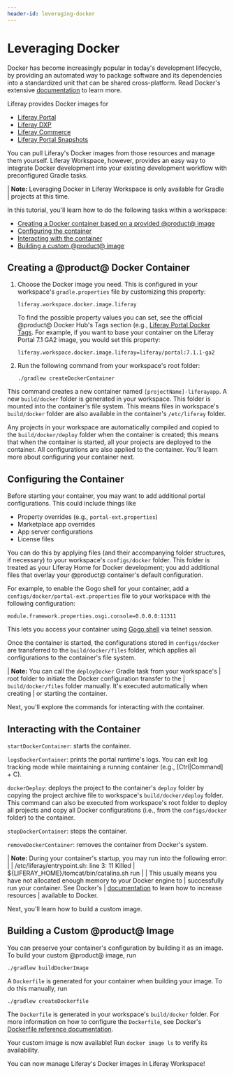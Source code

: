 ```yaml
---
header-id: leveraging-docker
---
```


# Leveraging Docker

Docker has become increasingly popular in today's development lifecycle, by
providing an automated way to package software and its dependencies into
a standardized unit that can be shared cross-platform. Read Docker's extensive
[documentation](https://docs.docker.com/) to learn more.

Liferay provides Docker images for

- [Liferay Portal](https://hub.docker.com/r/liferay/portal)
- [Liferay DXP](https://hub.docker.com/r/liferay/dxp)
- [Liferay Commerce](https://hub.docker.com/r/liferay/commerce)
- [Liferay Portal Snapshots](https://hub.docker.com/r/liferay/portal-snapshot)

You can pull Liferay's Docker images from those resources and manage them
yourself. Liferay Workspace, however, provides an easy way to integrate Docker
development into your existing development workflow with preconfigured Gradle
tasks.

| **Note:** Leveraging Docker in Liferay Workspace is only available for Gradle
| projects at this time.

In this tutorial, you'll learn how to do the following tasks within a workspace:

- [Creating a Docker container based on a provided @product@ image](#creating-a-product-docker-container)
- [Configuring the container](#configuring-the-container)
- [Interacting with the container](#interacting-with-the-container)
- [Building a custom @product@ image](#building-a-custom-product-image)

## Creating a @product@ Docker Container

1.  Choose the Docker image you need. This is configured in your workspace's
    `gradle.properties` file by customizing this property: 

        liferay.workspace.docker.image.liferay

    To find the possible property values you can set, see the official @product@
    Docker Hub's Tags section (e.g.,
    [Liferay Portal Docker Tags](https://hub.docker.com/r/liferay/portal/tags).
    For example, if you want to base your container on the Liferay Portal 7.1
    GA2 image, you would set this property:

        liferay.workspace.docker.image.liferay=liferay/portal:7.1.1-ga2

2.  Run the following command from your workspace's root folder:

        ./gradlew createDockerContainer

This command creates a new container named `[projectName]-liferayapp`. A new
`build/docker` folder is generated in your workspace. This folder is mounted
into the container's file system. This means files in workspace's `build/docker`
folder are also available in the container's `/etc/liferay` folder.

Any projects in your workspace are automatically compiled and copied to the
`build/docker/deploy` folder when the container is created; this means that when
the container is started, all your projects are deployed to the container. All
configurations are also applied to the container. You'll learn more about
configuring your container next.

## Configuring the Container

Before starting your container, you may want to add additional portal
configurations. This could include things like

- Property overrides (e.g., `portal-ext.properties`)
- Marketplace app overrides
- App server configurations
- License files

You can do this by applying files (and their accompanying folder structures, if
necessary) to your workspace's `configs/docker` folder. This folder is treated
as your Liferay Home for Docker development; you add additional files that
overlay your @product@ container's default configuration.

For example, to enable the Gogo shell for your container, add
a `configs/docker/portal-ext.properties` file to your workspace with the
following configuration:

    module.framework.properties.osgi.console=0.0.0.0:11311

This lets you access your container using
[Gogo shell](/docs/7-1/reference/-/knowledge_base/r/using-the-felix-gogo-shell)
via telnet session.

Once the container is started, the configurations stored in `configs/docker` are
transferred to the `build/docker/files` folder, which applies all configurations
to the container's file system.

| **Note:** You can call the `deployDocker` Gradle task from your workspace's
| root folder to initiate the Docker configuration transfer to the
| `build/docker/files` folder manually. It's executed automatically when creating
| or starting the container.

Next, you'll explore the commands for interacting with the container.

##  Interacting with the Container

`startDockerContainer`: starts the container.

`logsDockerContainer`: prints the portal runtime's logs. You can exit log
tracking mode while maintaining a running container (e.g., [Ctrl|Command] +
C).

`dockerDeploy`: deploys the project to the container's `deploy` folder by
copying the project archive file to workspace's `build/docker/deploy` folder.
This command can also be executed from workspace's root folder to deploy all
projects and copy all Docker configurations (i.e., from the `configs/docker`
folder) to the container.

`stopDockerContainer`: stops the container.

`removeDockerContainer`: removes the container from Docker's system.

| **Note:** During your container's startup, you may run into the following error:
| 
|     /etc/liferay/entrypoint.sh: line 3:    11 Killed
|     ${LIFERAY_HOME}/tomcat/bin/catalina.sh run
| 
| This usually means you have not allocated enough memory to your Docker engine to
| successfully run your container. See Docker's
| [documentation](https://docs.docker.com) to learn how to increase resources
| available to Docker.

Next, you'll learn how to build a custom image.

## Building a Custom @product@ Image

You can preserve your container's configuration by building it as an image. To
build your custom @product@ image, run

    ./gradlew buildDockerImage

A `Dockerfile` is generated for your container when building your image. To do
this manually, run

    ./gradlew createDockerfile

The `Dockerfile` is generated in your workspace's `build/docker` folder. For
more information on how to configure the `Dockerfile`, see Docker's
[Dockerfile reference documentation](https://docs.docker.com/engine/reference/builder/).

Your custom image is now available! Run `docker image ls` to verify its
availability.

You can now manage Liferay's Docker images in Liferay Workspace!
